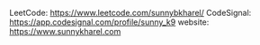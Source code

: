LeetCode: https://www.leetcode.com/sunnybkharel/
CodeSignal: https://app.codesignal.com/profile/sunny_k9
website: https://www.sunnykharel.com
